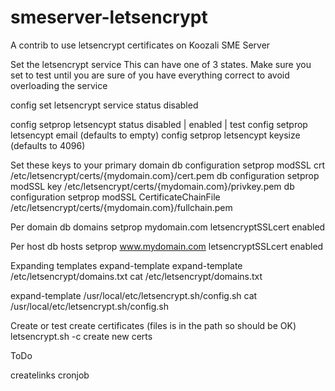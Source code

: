 # smeserver-letsencrypt
A contrib to use letsencrypt certificates on Koozali SME Server

Set the letsencrypt service
This can have one of 3 states. Make sure you set to test until you are sure of you have everything correct to avoid overloading the service

config set letsencrypt service status disabled

config setprop letsencypt status disabled | enabled | test
config setprop letsencypt email (defaults to empty)
config setprop letsencypt keysize (defaults to 4096)




Set these keys to your primary domain
db configuration setprop modSSL crt /etc/letsencrypt/certs/{mydomain.com}/cert.pem
db configuration setprop modSSL key /etc/letsencrypt/certs/{mydomain.com}/privkey.pem
db configuration setprop modSSL CertificateChainFile /etc/letsencrypt/certs/{mydomain.com}/fullchain.pem

Per domain 
db domains setprop mydomain.com letsencryptSSLcert enabled

Per host
db hosts setprop www.mydomain.com letsencryptSSLcert enabled

Expanding templates
expand-template expand-template /etc/letsencrypt/domains.txt
cat /etc/letsencrypt/domains.txt

expand-template /usr/local/etc/letsencrypt.sh/config.sh
cat /usr/local/etc/letsencrypt.sh/config.sh

Create or test create certificates (files is in the path so should be OK)
letsencrypt.sh -c create new certs

ToDo

createlinks
cronjob
